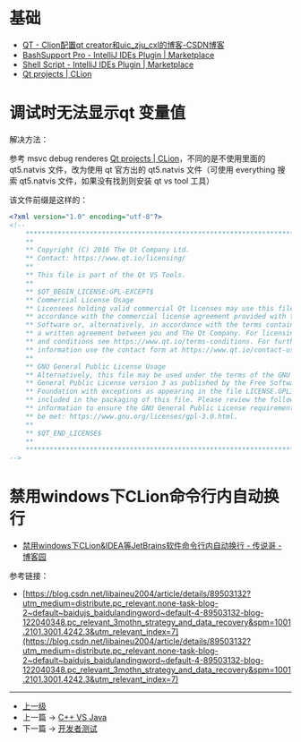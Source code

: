 <!-- clion 开发环境配置 -->

# 基础

- [QT - Clion配置qt creator和uic_zju_cxl的博客-CSDN博客](https://blog.csdn.net/hrbust_cxl/article/details/121369515)
- [BashSupport Pro - IntelliJ IDEs Plugin | Marketplace](https://plugins.jetbrains.com/plugin/13841-bashsupport-pro)
- [Shell Script - IntelliJ IDEs Plugin | Marketplace](https://plugins.jetbrains.com/plugin/13122-shell-script)
- [Qt projects | CLion](https://www.jetbrains.com/help/clion/qt-tutorial.html)

# 调试时无法显示qt 变量值

解决方法：

参考 msvc debug renderes [Qt projects | CLion](https://www.jetbrains.com/help/clion/qt-tutorial.html#debug-renderers)，不同的是不使用里面的 qt5.natvis 文件，改为使用 qt 官方出的 qt5.natvis 文件（可使用 everything 搜索 qt5.natvis 文件，如果没有找到则安装 qt vs tool 工具）

该文件前缀是这样的：

```xml
<?xml version="1.0" encoding="utf-8"?>
<!--
    ****************************************************************************
    **
    ** Copyright (C) 2016 The Qt Company Ltd.
    ** Contact: https://www.qt.io/licensing/
    **
    ** This file is part of the Qt VS Tools.
    **
    ** $QT_BEGIN_LICENSE:GPL-EXCEPT$
    ** Commercial License Usage
    ** Licensees holding valid commercial Qt licenses may use this file in
    ** accordance with the commercial license agreement provided with the
    ** Software or, alternatively, in accordance with the terms contained in
    ** a written agreement between you and The Qt Company. For licensing terms
    ** and conditions see https://www.qt.io/terms-conditions. For further
    ** information use the contact form at https://www.qt.io/contact-us.
    **
    ** GNU General Public License Usage
    ** Alternatively, this file may be used under the terms of the GNU
    ** General Public License version 3 as published by the Free Software
    ** Foundation with exceptions as appearing in the file LICENSE.GPL3-EXCEPT
    ** included in the packaging of this file. Please review the following
    ** information to ensure the GNU General Public License requirements will
    ** be met: https://www.gnu.org/licenses/gpl-3.0.html.
    **
    ** $QT_END_LICENSE$
    **
    ****************************************************************************
-->
```

# 禁用windows下CLion命令行内自动换行

- [禁用windows下CLion&IDEA等JetBrains软件命令行内自动换行 - 传说哥 - 博客园](https://www.cnblogs.com/liux-pro/p/16933357.html)

参考链接：

- [https://blog.csdn.net/libaineu2004/article/details/89503132?utm_medium=distribute.pc_relevant.none-task-blog-2~default~baidujs_baidulandingword~default-4-89503132-blog-122040348.pc_relevant_3mothn_strategy_and_data_recovery&spm=1001.2101.3001.4242.3&utm_relevant_index=7](https://blog.csdn.net/libaineu2004/article/details/89503132?utm_medium=distribute.pc_relevant.none-task-blog-2~default~baidujs_baidulandingword~default-4-89503132-blog-122040348.pc_relevant_3mothn_strategy_and_data_recovery&spm=1001.2101.3001.4242.3&utm_relevant_index=7)

---

- [上一级](README.md)
- 上一篇 -> [C++ VS Java](c++VSjava.md)
- 下一篇 -> [开发者测试](developTest.md)
